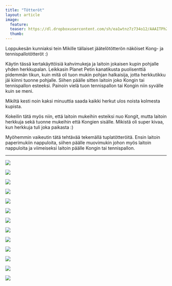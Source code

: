 ```yaml
---
title: "Tötteröt"
layout: article
image:
  feature:
  teaser: https://dl.dropboxusercontent.com/sh/ea1wtnz7z734o12/AAAITPhZ8dtNTIshBPC3HnFUa/aktivointi/totterot/DSC40250-245px.jpg
  thumb:
---
```


Loppukesän kunniaksi tein Mikille tällaiset jäätelötötterön näköiset Kong- ja tennispallotötteröt :)

Käytin tässä kertakäyttöisiä kahvimukeja ja laitoin jokaisen kupin pohjalle yhden herkkupalan. Leikkasin Planet Petin kanatikusta puolisenttiä pidemmän tikun, kuin mitä oli tuon mukin pohjan halkaisija, jotta herkkutikku jäi kiinni tuonne pohjalle. Siihen päälle sitten laitoin joko Kongin tai tennispallon esteeksi. Painoin vielä tuon tennispallon tai Kongin niin syvälle kuin se meni.

Mikiltä kesti noin kaksi minuuttia saada kaikki herkut ulos noista kolmesta kupista.

Kokeilin tätä myös niin, että laitoin mukeihin esteiksi nuo Kongit, mutta laitoin herkkuja sekä tuonne mukeihin että Kongien sisälle. Mikistä oli super kivaa, kun herkkuja tuli joka paikasta :)

Myöhemmin vaikeutin tätä tehtävää tekemällä tuplatötteröitä. Ensin laitoin paperimukiin nappuloita, siihen päälle muovimukin johon myös laitoin nappuloita ja viimeiseksi laitoin päälle Kongin tai tennispallon.

---

[![](https://dl.dropboxusercontent.com/sh/ea1wtnz7z734o12/AAC-rSWKBeEy8iMbiQEiKZCma/aktivointi/totterot/DSC40250-800px.jpg)](https://dl.dropboxusercontent.com/sh/ea1wtnz7z734o12/AACFmkjiazMrap1gV7AZPXJoa/aktivointi/totterot/DSC40250.jpg)

[![](https://dl.dropboxusercontent.com/sh/ea1wtnz7z734o12/AABEGiCL4j0Iud8IR0O72Joxa/aktivointi/totterot/DSC40321-800px.jpg)](https://dl.dropboxusercontent.com/sh/ea1wtnz7z734o12/AADce8ADTg4tZTiYq91g28YXa/aktivointi/totterot/DSC40321.jpg)

[![](https://dl.dropboxusercontent.com/sh/ea1wtnz7z734o12/AABB6MP0YIw8VK5eX02246Lfa/aktivointi/totterot/DSC40349-800px.jpg)](https://dl.dropboxusercontent.com/sh/ea1wtnz7z734o12/AADpMQonIdl24cbLgUGQZaEoa/aktivointi/totterot/DSC40349.jpg)

[![](https://dl.dropboxusercontent.com/sh/ea1wtnz7z734o12/AAAYtM5rBx97u79dkgtQtVfTa/aktivointi/totterot/DSC40372-800px.jpg)](https://dl.dropboxusercontent.com/sh/ea1wtnz7z734o12/AADyuoGmgEI-KqtbZHonmWoDa/aktivointi/totterot/DSC40372.jpg)

[![](https://dl.dropboxusercontent.com/sh/ea1wtnz7z734o12/AAAXEd8sNpLYoGdkj0jAVvy_a/aktivointi/totterot/DSC40383-800px.jpg)](https://dl.dropboxusercontent.com/sh/ea1wtnz7z734o12/AACQdzycyXJfjDHd5o-iF1e7a/aktivointi/totterot/DSC40383.jpg)

[![](https://dl.dropboxusercontent.com/sh/ea1wtnz7z734o12/AADX11MbRLkzR31rpiTdfjIaa/aktivointi/totterot/DSC40415-800px.jpg)](https://dl.dropboxusercontent.com/sh/ea1wtnz7z734o12/AABSNSq94lBWOrav3_pYWE0La/aktivointi/totterot/DSC40415.jpg)

[![](https://dl.dropboxusercontent.com/sh/ea1wtnz7z734o12/AAAHz-j7KQxzPAnc36PHmMHWa/aktivointi/totterot/DSC40396-800px.jpg)](https://dl.dropboxusercontent.com/sh/ea1wtnz7z734o12/AADsDjVxbPb0OfqIonzrbHSba/aktivointi/totterot/DSC40396.jpg)

[![](https://dl.dropboxusercontent.com/sh/ea1wtnz7z734o12/AACnPX-Cys1B7c7Oh4dNgwU2a/aktivointi/totterot/DSC40449-800px.jpg)](https://dl.dropboxusercontent.com/sh/ea1wtnz7z734o12/AACjGDxDwBay0jGjewvefsHFa/aktivointi/totterot/DSC40449.jpg)

[![](https://dl.dropboxusercontent.com/sh/ea1wtnz7z734o12/AAA3nIUjp_AtghCwS14ITTrea/aktivointi/totterot/DSC48212-800px.jpg)](https://dl.dropboxusercontent.com/sh/ea1wtnz7z734o12/AAAEN6oqcEdnlYa3yv-rWuM1a/aktivointi/totterot/DSC48212.jpg)

[![](https://dl.dropboxusercontent.com/sh/ea1wtnz7z734o12/AAA61vtmzMBApPcFQsRHdUjZa/aktivointi/totterot/DSC48248-800px.jpg)](https://dl.dropboxusercontent.com/sh/ea1wtnz7z734o12/AAChba0Uoj9pL1cwPawVODyCa/aktivointi/totterot/DSC48248.jpg)

[![](https://dl.dropboxusercontent.com/sh/ea1wtnz7z734o12/AACNKXtPhJ7-wZbe4rfa0NF-a/aktivointi/totterot/DSC48243-800px.jpg)](https://dl.dropboxusercontent.com/sh/ea1wtnz7z734o12/AABi_pgmOiJSElpyNldv6OSia/aktivointi/totterot/DSC48243.jpg)

[![](https://dl.dropboxusercontent.com/sh/ea1wtnz7z734o12/AACt3Pe_yZ-SnS4eZvnyDLBwa/aktivointi/totterot/DSC56887-800px.jpg)](https://dl.dropboxusercontent.com/sh/ea1wtnz7z734o12/AAAvhevU6gB4FyaxhUIOoq-fa/aktivointi/totterot/DSC56887.jpg)

[![](https://dl.dropboxusercontent.com/sh/ea1wtnz7z734o12/AAAOnTIL_FRG63z2lOhYG2yWa/aktivointi/totterot/DSC56874-800px.jpg)](https://dl.dropboxusercontent.com/sh/ea1wtnz7z734o12/AABa1JImqdIEoE16UFz0Ch-8a/aktivointi/totterot/DSC56874.jpg)
